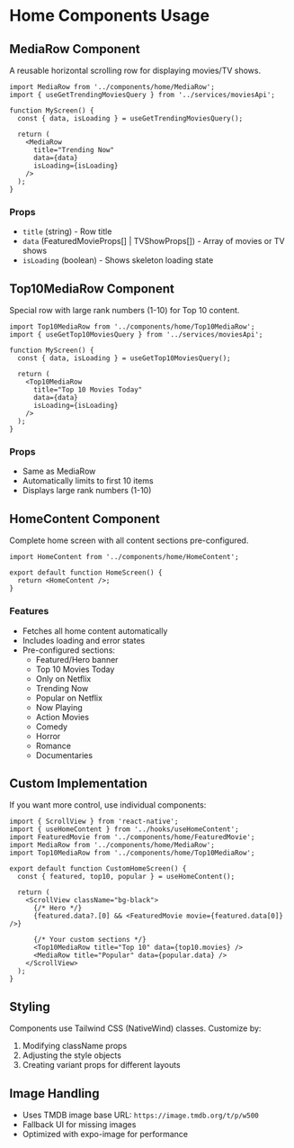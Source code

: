 # Home Components Usage

## MediaRow Component

A reusable horizontal scrolling row for displaying movies/TV shows.

```tsx
import MediaRow from '../components/home/MediaRow';
import { useGetTrendingMoviesQuery } from '../services/moviesApi';

function MyScreen() {
  const { data, isLoading } = useGetTrendingMoviesQuery();
  
  return (
    <MediaRow 
      title="Trending Now" 
      data={data} 
      isLoading={isLoading} 
    />
  );
}
```

### Props
- `title` (string) - Row title
- `data` (FeaturedMovieProps[] | TVShowProps[]) - Array of movies or TV shows
- `isLoading` (boolean) - Shows skeleton loading state

## Top10MediaRow Component

Special row with large rank numbers (1-10) for Top 10 content.

```tsx
import Top10MediaRow from '../components/home/Top10MediaRow';
import { useGetTop10MoviesQuery } from '../services/moviesApi';

function MyScreen() {
  const { data, isLoading } = useGetTop10MoviesQuery();
  
  return (
    <Top10MediaRow 
      title="Top 10 Movies Today" 
      data={data} 
      isLoading={isLoading} 
    />
  );
}
```

### Props
- Same as MediaRow
- Automatically limits to first 10 items
- Displays large rank numbers (1-10)

## HomeContent Component

Complete home screen with all content sections pre-configured.

```tsx
import HomeContent from '../components/home/HomeContent';

export default function HomeScreen() {
  return <HomeContent />;
}
```

### Features
- Fetches all home content automatically
- Includes loading and error states
- Pre-configured sections:
  - Featured/Hero banner
  - Top 10 Movies Today
  - Only on Netflix
  - Trending Now
  - Popular on Netflix
  - Now Playing
  - Action Movies
  - Comedy
  - Horror
  - Romance
  - Documentaries

## Custom Implementation

If you want more control, use individual components:

```tsx
import { ScrollView } from 'react-native';
import { useHomeContent } from '../hooks/useHomeContent';
import FeaturedMovie from '../components/home/FeaturedMovie';
import MediaRow from '../components/home/MediaRow';
import Top10MediaRow from '../components/home/Top10MediaRow';

export default function CustomHomeScreen() {
  const { featured, top10, popular } = useHomeContent();

  return (
    <ScrollView className="bg-black">
      {/* Hero */}
      {featured.data?.[0] && <FeaturedMovie movie={featured.data[0]} />}
      
      {/* Your custom sections */}
      <Top10MediaRow title="Top 10" data={top10.movies} />
      <MediaRow title="Popular" data={popular.data} />
    </ScrollView>
  );
}
```

## Styling

Components use Tailwind CSS (NativeWind) classes. Customize by:

1. Modifying className props
2. Adjusting the style objects
3. Creating variant props for different layouts

## Image Handling

- Uses TMDB image base URL: `https://image.tmdb.org/t/p/w500`
- Fallback UI for missing images
- Optimized with expo-image for performance
